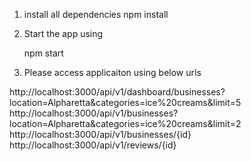 1) install all dependencies
   npm install
   
2) Start the app using

   npm start

3) Please access applicaiton using below urls

http://localhost:3000/api/v1/dashboard/businesses?location=Alpharetta&categories=ice%20creams&limit=5
http://localhost:3000/api/v1/businesses?location=Alpharetta&categories=ice%20creams&limit=2
http://localhost:3000/api/v1/businesses/{id}
http://localhost:3000/api/v1/reviews/{id}
